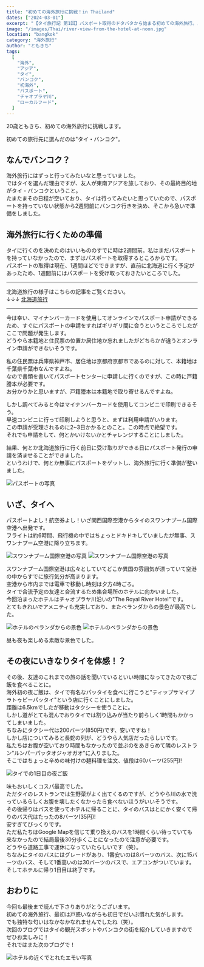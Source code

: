 ```yaml
---
title: "初めての海外旅行に挑戦！in Thailand"
dates: ["2024-03-01"]
excerpt: "【タイ旅行記 第1回】パスポート取得のドタバタから始まる初めての海外旅行。スワンナプーム空港到着、チャオプラヤ川沿いの絶景ホテル、そしてタイならではの交通事情や現地グルメまで。戸惑いと発見に満ちた、バンコク初日の体験記。"
image: "/images/Thai/river-view-from-the-hotel-at-noon.jpg"
location: "bangkok"
category: "海外旅行"
author: "ともきち"
tags:
  [
    "海外",
    "アジア",
    "タイ",
    "バンコク",
    "初海外",
    "パスポート",
    "チャオプラヤ川",
    "ローカルフード",
  ]
---
```


20歳ともきち、初めての海外旅行に挑戦します。

初めての旅行先に選んだのは"タイ・バンコク"。

## なんでバンコク？

海外旅行にはずっと行ってみたいなと思っていました。  
ではタイを選んだ理由ですが、友人が東南アジアを旅しており、その最終目的地がタイ・バンコクということ。  
たまたまその日程が空いており、タイは行ってみたいと思っていたので、パスポートを持っていない状態から2週間前にバンコク行きを決め、そこから急いで準備をしました。

## 海外旅行に行くための準備

タイに行くのを決めたのはいいもののすでに時は2週間前。私はまだパスポートを持っていなかったので、まずはパスポートを取得するところからです。  
パスポートの取得は現在、1週間ほどでできますが、直前に北海道に行く予定があったため、1週間前にはパスポートを受け取っておきたいところでした。

---

北海道旅行の様子はこちらの記事をご覧ください。  
↓↓↓
[北海道旅行](./Hokkaido1)

---

今は幸い、マイナンバーカードを使用してオンラインでパスポート申請ができるため、すぐにパスポートの申請をすればギリギリ間に合うというところでしたがここで問題が発生します。  
どうやら本籍地と住民票の位置か居住地か忘れましたがどちらかが違うとオンライン申請ができないそうです。

私の住民票は兵庫県神戸市、居住地は京都府京都市であるのに対して、本籍地は千葉県千葉市なんですよね。  
なので書類を書いてパスポートセンターに申請しに行くのですが、この時に戸籍謄本が必要です。  
お分かりかと思いますが、戸籍謄本は本籍地で取り寄せるんですよね。

しかし調べてみると今はマイナンバーカードを使用してコンビニで印刷できるそう。  
早速コンビニに行って印刷しようと思うと、まずは利用申請がいります。  
この申請が受理されるのに2~3日かかるとのこと。この時点で絶望です。  
それでも申請をして、何とかいけないかとチャレンジすることにしました。

結果、何とか北海道旅行に行く前日に受け取りができる日にパスポート発行の申請を済ませることができました。  
というわけで、何とか無事にパスポートをゲットし、海外旅行に行く準備が整いました。

![パスポートの写真](/images/Thai/passport.jpg)

## いざ、タイへ

パスポートよし！航空券よし！いざ関西国際空港からタイのスワンナプーム国際空港へ出発です。  
フライトは約6時間、飛行機の中ではちょっとドキドキしていましたが無事、スワンナプーム空港に降り立ちます。

![スワンナプーム国際空港の写真](/images/Thai/suvarnabhumi1.jpg)
![スワンナプーム国際空港の写真](/images/Thai/suvarnabhumi2.jpg)

スワンナプーム国際空港は広々としていてどこか異国の雰囲気が漂っていて空港の中からすでに旅行気分が高まります。  
空港から市内までは電車で移動し時刻は夕方4時ごろ。  
タイで合流予定の友達と合流するため集合場所のホテルに向かいました。  
今回泊まったホテルはチャオプラヤ川沿いの"The Royal River Hotel"です。  
とてもきれいでアメニティも充実しており、またベランダからの景色が最高でした。

![ホテルのベランダからの景色](/images/Thai/river-view-from-the-hotel-at-noon.jpg)
![ホテルのベランダからの景色](/images/Thai/river-view-from-the-hotel-at-night.jpg)

昼も夜も楽しめる素敵な景色でした。

## その夜にいきなりタイを体感！？

その後、友達のこれまでの旅の話を聞いているといい時間になってきたので夜ご飯を食べることに。  
海外初の夜ご飯は、タイで有名なパッタイを食べに行こうと"ティップサマイプラトゥピーパッタイ"という店に行くことにしました。  
距離は6.5kmでしたが移動はタクシーを使うことに。  
しかし道がとても混んでおりタイでは割り込みが当たり前らしく1時間もかかってしまいました。  
ちなみにタクシー代は200バーツ(850円)です、安いですね！  
しかし店についてみると長蛇の列が、どうやら人気店だったらしいです。  
私たちはお腹が空いており時間もなかったので並ぶのをあきらめて隣のレストラン"ルンパーパッタオジャオガオ"に入りました。  
そこではちょっと辛めの味付けの麺料理を注文、値段は60バーツ(255円)!

![タイでの1日目の夜ご飯](/images/Thai/pad-thai.jpg)

味もおいしくコスパ最高でした。  
ただタイのレストランでは生野菜がよく出てくるのですが、どうやら川の水で洗っているらしくお腹を壊したくなかったら食べないほうがいいそうです。  
その後帰りはバスを使ってホテルに帰ることに、タイのバスはとにかく安くて帰りのバス代はたったの8バーツ(35円)!  
安すぎてびっくりです。  
ただ私たちはGoogle Mapを信じて乗り換えのバスを1時間くらい待っていても来なかったので結局最後30分歩くことになったので注意が必要です。  
どうやら道路工事で運休になっていたらしいです（笑）。  
ちなみにタイのバスにはグレードがあり、1番安いのは8バーツのバス、次に15バーツのバス、そして1番高いのは30バーツのバスで、エアコンがついています。  
そしてホテルに帰り1日目は終了です。

## おわりに

今回も最後まで読んで下さりありがとうございます。  
初めての海外旅行、最初は戸惑いながらも初日でだいぶ慣れた気がします。  
でも独特な匂いはなかなかなれませんでしたね（笑）。  
次回のブログではタイの観光スポットやバンコクの街を紹介していきますのでぜひお楽しみに！  
それではまた次のブログで！

![ホテルの近くでとれたエモい写真](/images/Thai/thai-streetscape.jpg)
